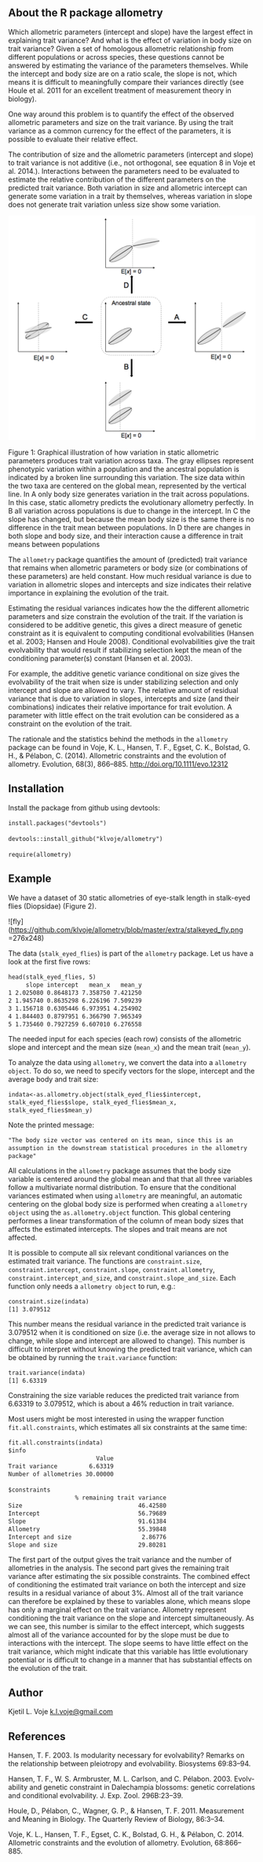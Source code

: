 ## About the R package allometry 

Which allometric parameters (intercept and slope) have the largest effect in explaining trait variance? And what is the effect of variation in body size on trait variance? Given a set of homologous allometric relationship from different populations or across species, these questions cannot be answered by estimating the variance of the parameters themselves. While the intercept and body size are on a ratio scale, the slope is not, which means it is difficult to meaningfully compare their variances directly (see Houle et al. 2011 for an excellent treatment of measurement theory in biology). 

One way around this problem is to quantify the effect of the observed allometric parameters and size on the trait variance. By using the trait variance as a common currency for the effect of the parameters, it is possible to evaluate their relative effect.  

The contribution of size and the allometric parameters (intercept and slope) to trait variance is not additive (i.e., not orthogonal, see equation 8 in Voje et al. 2014.). Interactions between the parameters need to be evaluated to estimate the relative contribution of the different parameters on the predicted trait variance. Both variation in size and allometric intercept can generate some variation in a trait by themselves, whereas variation in slope does not generate trait variation unless size show some variation.

![allometry evolution](https://github.com/klvoje/allometry/blob/master/extra/allometry_evolution.png)

Figure 1: Graphical illustration of how variation in static allometric parameters produces trait variation across taxa. The gray ellipses represent phenotypic variation within a population and the ancestral population is indicated by a broken line surrounding this variation. The size data within the two taxa are centered on the global mean, represented by the vertical line. In A only body size generates variation in the trait across populations. In this case, static allometry predicts the evolutionary allometry perfectly. In B all variation across populations is due to change in the intercept. In C the slope has changed, but because the mean body size is the same there is no difference in the trait mean between populations. In D there are changes in both slope and body size, and their interaction cause a difference in trait means between populations

The `allometry` package quantifies the amount of (predicted) trait variance that remains when allometric parameters or body size (or combinations of these parameters) are held constant. How much residual variance is due to variation in allometric slopes and intercepts and size indicates their relative importance in explaining the evolution of the trait.

Estimating the residual variances indicates how the the different allometric parameters and size constrain the evolution of the trait. If the variation is considered to be additive genetic, this gives a direct measure of genetic constraint as it is equivalent to computing conditional evolvabilities (Hansen et al. 2003; Hansen and Houle 2008). Conditional evolvabilities give the trait evolvability that would result if stabilizing selection kept the mean of the conditioning parameter(s) constant (Hansen et al. 2003). 

For example, the additive genetic variance conditional on size gives the evolvability of the trait when size is under stabilizing selection and only intercept and slope are allowed to vary. The relative amount of residual variance that is due to variation in  slopes, intercepts and size (and their combinations) indicates their relative importance for trait evolution. A parameter with little effect on the trait evolution can be considered as a constraint on the evolution of the trait. 

The rationale and the statistics behind the methods in the `allometry` package can be found in Voje, K. L., Hansen, T. F., Egset, C. K., Bolstad, G. H., & Pélabon, C. (2014). Allometric constraints and the evolution of allometry. Evolution, 68(3), 866–885. http://doi.org/10.1111/evo.12312


## Installation

Install the package from github using devtools:

```
install.packages("devtools")

devtools::install_github("klvoje/allometry")

require(allometry)
```


## Example

We have a dataset of 30 static allometries of eye-stalk length in stalk-eyed flies (Diopsidae) (Figure 2). 

![fly](https://github.com/klvoje/allometry/blob/master/extra/stalkeyed_fly.png =276x248)

The data (`stalk_eyed_flies`) is part of the `allometry` package. Let us have a look at the first five rows:

```
head(stalk_eyed_flies, 5)
     slope intercept   mean_x   mean_y
1 2.025080 0.8648173 7.358750 7.421250
2 1.945740 0.8635298 6.226196 7.509239
3 1.156718 0.6305446 6.973951 4.254902
4 1.844403 0.8797951 6.366790 7.965349
5 1.735460 0.7927259 6.607010 6.276558
```

The needed input for each species (each row) consists of the allometric slope and intercept and the mean size (`mean_x`) and the mean trait (`mean_y`). 

To analyze the data using `allometry`, we convert the data into a `allometry object`. To do so, we need to specify vectors for the slope, intercept and the average body and trait size:

```
indata<-as.allometry.object(stalk_eyed_flies$intercept, stalk_eyed_flies$slope, stalk_eyed_flies$mean_x, stalk_eyed_flies$mean_y)   
```

Note the printed message:

```
"The body size vector was centered on its mean, since this is an assumption in the downstream statistical procedures in the allometry package" 
```

All calculations in the `allometry` package assumes that the body size variable is centered around the global mean and that that all three variables follow a multivariate normal distribution. To ensure that the conditional variances estimated when using `allometry` are meaningful, an automatic centering on the global body size is performed when creating a `allometry object` using the `as.allometry.object` function. This global centering performes a linear transformation of the column of mean body sizes that affects the estimated intercepts. The slopes and trait means are not affected.

It is possible to compute all six relevant conditional variances on the estimated trait variance. The functions are `constraint.size`, `constraint.intercept`, `constraint.slope`, `constraint.allometry`, `constraint.intercept_and_size`, and `constraint.slope_and_size`. Each function only needs a `allometry object` to run, e.g.: 

```
constraint.size(indata)
[1] 3.079512 
``` 

This number means the residual variance in the predicted trait variance is 3.079512 when it is conditioned on size (i.e. the average size in not allows to change, while slope and intercept are allowed to change). This number is difficult to interpret without knowing the predicted trait variance, which can be obtained by running the `trait.variance` function:

```
trait.variance(indata)
[1] 6.63319
```  

Constraining the size variable reduces the predicted trait variance from 6.63319 to 3.079512, which is about a 46% reduction in trait variance.   

Most users might be most interested in using the wrapper function `fit.all.constraints`, which estimates all six constraints at the same time:

```
fit.all.constraints(indata)
$info
                         Value
Trait variance         6.63319
Number of allometries 30.00000

$constraints
                   % remaining trait variance
Size                                 46.42580
Intercept                            56.79689
Slope                                91.61384
Allometry                            55.39848
Intercept and size                    2.86776
Slope and size                       29.80281
```

The first part of the output gives the trait variance and the number of allometries in the analysis. The second part gives the remaining trait variance after estimating the six possible constraints. The combined effect of conditioning the estimated trait variance on both the intercept and size results in a residual variance of about 3%. Almost all of the trait variance can therefore be explained by these to variables alone, which means slope has only a marginal effect on the trait variance. Allometry represent conditioning the trait variance on the slope and intercept simultaneously. As we can see, this number is similar to the effect intercept, which suggests almost all of the variance accounted for by the slope must be due to interactions with the intercept. The slope seems to have little effect on the trait variance, which might indicate that this variable has little evolutionary potential or is difficult to change in a manner that has substantial effects on the evolution of the trait. 
   


## Author

Kjetil L. Voje <k.l.voje@gmail.com>


## References

Hansen, T. F. 2003. Is modularity necessary for evolvability? Remarks on the relationship  between pleiotropy and evolvability. Biosystems 69:83–94.

Hansen, T. F., W. S. Armbruster, M. L. Carlson, and C. Pélabon. 2003. Evolv- ability and genetic constraint in Dalechampia blossoms: genetic correlations and conditional evolvability. J. Exp. Zool. 296B:23–39.

Houle, D., Pélabon, C., Wagner, G. P., & Hansen, T. F. 2011. Measurement and Meaning in Biology. The Quarterly Review of Biology, 86:3–34. 

Voje, K. L., Hansen, T. F., Egset, C. K., Bolstad, G. H., & Pélabon, C. 2014. Allometric constraints and the evolution of allometry. Evolution, 68:866–885.


